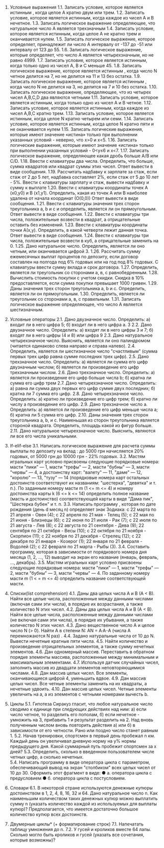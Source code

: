 1.	Условные выражения 
1.1.	Записать условие, которое является истинным , когда целое А кратно двум или трем. 
1.2.	Записать условие, которое является истинным, когда каждое из чисел А и В нечетное.
1.3.	Записать логическое выражение определяющее, что натуральное число А является трехзначным
1.4.	Записать условие, которое является истинным, когда целое А не кратно трем и оканчивается нулем.
1.5.	Записать логическое выражение, которое определяет, принадлежит ли число А интервалу от -137 до -51 или интервалу от 123 до 55.
1.6.	Записать логическое выражение, которые определяет, что число А является четырехзначным, но не равно 4999.
1.7.	Записать условие, которое является истинным, когда только одно из чисел А, В и С меньше 45.
1.8.	Записать логическое выражение, которое является истинным , когда число N четное делится на 7, но не делится на 11 и 13 без остатка. 
1.9.	Записать логическое выражение, которое является истинным , когда число N не делится на 3, но делится на 7 и 10 без остатка.
1.10.	Записать логическое выражение, определяющее, что из четырех чисел A,B,C,D два являются четными
1.11.	Записать условие, которое является истинным, когда только одно из чисел А и В четное.
1.12.	Записать условие, которое является истинным, когда каждое из чисел А,В,С кратно трем. 
1.13.	Записать условие, которое является истинным, когда целое N кратно четырем или семи.
1.14.	Записать условие, которое является истинным, когда целое N кратно пяти и не оканчивается нулем
1.15.	Записать логические выражения, которые имеют значение «истина» только при выполнении указанных условий - неверно, что x>0 и x<5.
1.16.	Записать логические выражения, которые имеют значение «истина» только при выполнении указанных условий -  0<y≤6 и x<7.
1.17.	Записать логическое выражение, определяющее какая дробь больше А/B или C/D.
1.18.	Ввести с клавиатуры два числа. Определить, что больше, сумма квадратов или квадрат суммы этих чисел. Ответ вывести в виде сообщения. 
1.19.	Рассчитать надбавку к зарплате за стаж, если стаж от 2 до 5 лет, надбавка составляет 2%, если стаж от 5 до 10 лет - 5%. Ввести с клавиатуры зарплату и стаж, вывести надбавку и сумму к выплате
1.20.	Ввести с клавиатуры координаты точек А (х0,у0) и В (х1,у1). Определить, какая из точек А или В наиболее удалена от начала координат (О(0,0)) Ответ вывести в виде сообщения. 
1.21.	Ввести с клавиатуры значения трех сторон треугольника a, b и c и определить, является ли он прямоугольным. Ответ вывести в виде сообщения. 
1.22.	Ввести с клавиатуры три числа, положительные возвести в квадрат, а отрицательные оставить без изменений.
1.23.	Ввести с клавиатуры координаты точки А(x,y). Определить, в какой четверти лежит данная точка. Ответ вывести в виде сообщения.
1.24.	Ввести с клавиатуры три числа, положительные возвести в куб, а отрицательные заменить на 0. 
1.25.	Дано натуральное число. Определить, является ли оно четным, или оканчивается цифрой 3.
1.26.	Рассчитать сумму ежемесячных выплат процентов по депозиту, если договор составлен на полгода под 6% годовых или на год под 8% годовых. С клавиатуры ввести сумму вклада и срок договора.
1.27.	Определить, является ли треугольник со сторонами а, в, с равнобедренным.
1.28.	Вычислить стоимость покупки с учетом скидки. Скидка в 10% предоставляется, если сумма покупки превышает 1000 гривен.
1.29.	Даны значения трех сторон треугольника a, b и c. Определить, является ли он прямоугольным.
1.30.	Определить, является ли треугольник со сторонами а, в, с правильным.
1.31.	Записать логическое выражение определяющее, что число А является шестизначным.

2.	Условные операторы
2.1.	Дано двузначное число. Определить: а) входит ли в него цифра 5; б) входит ли в него цифра а. 3 
2.2.	Дано двузначное число. Определить: а) входят ли в него цифры 3 и 7; б) входят ли в него цифры (4 и 8) или цифра 9
2.3.	Дано натуральное четырехзначное число. Выяснить, является ли оно палиндромом (читается одинаково слева направо и справа налево). 
2.4.	Определить, является ли шестизначное число "счастливым" (сумма первых трех цифр равна сумме последних трех цифр).
2.5.	Дано трехзначное число. Определить: а) является ли сумма его цифр двузначным числом; б) является ли произведение его цифр трехзначным числом. 
2.6.	Дано трехзначное число. Определить: а) является ли произведение его цифр больше числа b; б) кратна ли сумма его цифр трем
2.7.	Дано четырехзначное число. Определить: а) равна ли сумма двух первых его цифр сумме двух последних; б) кратна ли 7 сумма его цифр. 
2.8.	 Дано четырехзначное число. Определить: а) кратно ли произведение его цифр трем; б) кратно ли числу а произведение его цифр.
2.9.	Дано трехзначное число а. Определить: а) является ли произведение его цифр меньше числа а; б) кратна ли 5 сумма его цифр.
2.10.	Даны значения трех сторон треугольника a, b, и c. Наименьшая из сторон треугольника является стороной квадрата. Определить, площадь какой из фигур больше.
2.11.	Дано натуральное четырехзначное число. Выяснить, являются ли все его числа уникальными. 

3.	If-elif-else 
3.1.	Написать логическое выражение для расчета суммы выплаты по депозиту на вклад : до 5000 грн начисляется 20% годовых, от 5000 грн до 10000 грн - 22% годовых.
3.2.	Мастям игральных карт условно присвоены следующие порядковые номера: масти "пики" — 1, масти "трефы" — 2, масти "бубны" — 3, масти "червы" — 4, а достоинству карт: "валету" — 11, "даме" — 12, "королю" — 13, "тузу" — 14 (порядковые номера карт остальных достоинств соответствуют их названиям: "шестерка", "девятка" и т. п.). По заданным номеру масти m (1 <= m <= 4) и номеру достоинства карты k (6 <= k <= 14) определить полное название (масть и достоинство) соответствующей карты в виде "Дама пик", "Шестерка бубен" и т. п. 
3.3.	Написать программу , которая по дате рождения (день d месяц n) определяет знак Зодиака: с 22 марта по 21 апреля - Овен (4); с 22 апреля по 21 мая - Телец (5); с 22 мая по 21 июня - Близнецы (6); с 22 июня по 21 июля - Рак (7); с 22 июля по 21 августа - Лев (8); с 22 августа по 21 сентября - Дева (9); 22 сентября по 21 октября - Весы (10); с 22 октября по 21 ноября - Скорпион (11); с 22 ноября по 21 декабря - Стрелец (12); с 22 декабря по 21 января - Козерог (1); 22 января по 21 февраля - Водолей (2); с 22 февраля по 21 марта - Рыбы (3).
3.4.	Составить программу, которая в зависимости от порядкового номера дня месяца (1, 2, ..., 12) выводит на экран его название (январь, февраль, ..., декабрь).
3.5.	Мастям игральных карт условно присвоены следующие порядковые номера: масти "пики" — 1, масти "трефы" — 2, масти "бубны" — 3, масти "червы" — 4. По заданному номеру масти m (1   < = m <= 4) определить название соответствующей масти. 

4.	Списки(list comprehension)
4.1.	Даны два целых числа A и B (A < B). Найти все целые числа, расположенные между данными числами (включая сами эти числа), в порядке их возрастания, а также количество N этих чисел.
4.2.	Даны два целых числа A и B (A < B). Найти все целые числа, расположенные между данными числами (не включая сами эти числа), в порядке их убывания, а также количество N этих чисел. 
4.3.	Дано вещественное число A и целое число N (> 0). Найти A в степени N: AN = A·A··A (числа A перемножаются N раз) .
4.4.	Задано натуральные числа от 10 до N. Вывести нечетные кратные пяти числа.
4.5.	Найти количество и произведение отрицательных элементов, а также сумму нечетных элементов. 
4.6.	Дан одномерный массив. Переставить в обратном порядке элементы массива, расположенные между минимальным и максимальным элементами. 
4.7.	Используя датчик случайных чисел, заполнить массив из двадцати элементов неповторяющимися числами. 
4.8.	Дан массив целых чисел. Все элементы, оканчивающиеся цифрой 4, уменьшить вдвое.
4.9.	Дан массив целых чисел. Все четные элементы заменить на их квадраты, а нечетные удвоить.
4.10.	Дан массив целых чисел. Четные элементы увеличить на a, а из элементов с четными номерами вычесть b.	

5.	Циклы 
5.1.	Гипотеза Сиракуз гласит, что любое натуральное число сводимо к единице при следующих действиях над ним: а) если число четное, то разделить его пополам, б) если нечетное - умножить на 3, прибавить 1 и результат разделить на 2. Над вновь полученным числом вновь повторить действия a) или б) в зависимости от его четности. Рано или поздно число станет равным 1. 
5.2.	Начав тренировки, спортсмен в первый день пробежал n км. Каждый день он увеличивал дневную норму на y% нормы предыдущего дня. Какой суммарный путь пробежит спортсмен за x дней? 
5.3.	Определить, сколько в введенном пользователем числе четных цифр, а сколько нечетных.			
5.4.	Написать программу в виде оператора цикла с параметром, обеспечивающий вывод на экран "столбиком" всех целых чисел от 10 до 30. Оформить этот фрагмент в виде:
●	а. оператора цикла с предусловием
●	б. оператора цикла с постусловием. 

6.	Словари
6.1.	В некоторой стране используются денежные купюры достоинством в 1, 2, 4, 8, 16, 32 и 64. Дано натуральное число n. Как наименьшим количеством таких денежных купюр можно выплатить сумму n (указать количество каждой из используемых для выплаты купюр)? Предполагается, что имеется достаточно большое количество купюр всех достоинств.

7.	Двумерные циклы* (+ форматирование строк)
7.1.	Напечатать таблицу умножения до n.
7.2.	У гусей и кроликов вместе 64 лапы. Сколько могло быть кроликов и гусей (указать все сочетания, которые возможны)?
